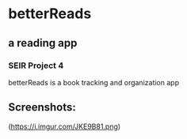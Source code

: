   # **betterReads**

  ## a reading app

  ### SEIR Project 4

betterReads is a book tracking and organization app

  ## Screenshots:
(https://i.imgur.com/JKE9B81.png)
